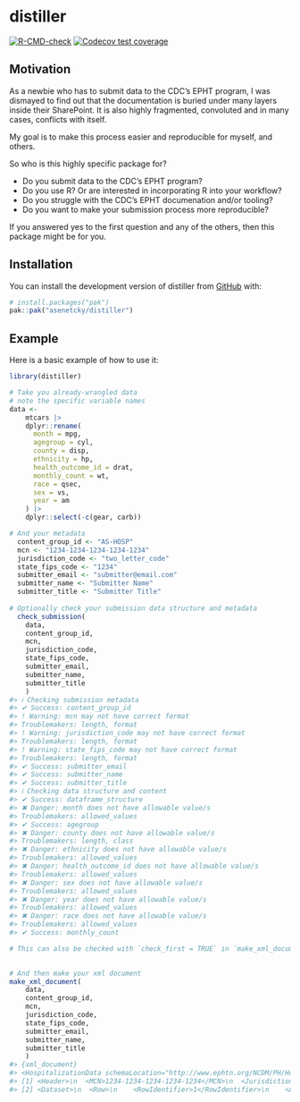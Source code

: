 
<!-- README.md is generated from README.Rmd. Please edit that file -->

# distiller

<!-- badges: start -->

[![R-CMD-check](https://github.com/asenetcky/distiller/actions/workflows/R-CMD-check.yaml/badge.svg)](https://github.com/asenetcky/distiller/actions/workflows/R-CMD-check.yaml)
[![Codecov test
coverage](https://codecov.io/gh/asenetcky/distiller/graph/badge.svg)](https://app.codecov.io/gh/asenetcky/distiller)
<!-- badges: end -->

## Motivation

As a newbie who has to submit data to the CDC’s EPHT program, I was
dismayed to find out that the documentation is buried under many layers
inside their SharePoint. It is also highly fragmented, convoluted and in
many cases, conflicts with itself.

My goal is to make this process easier and reproducible for myself, and
others.

So who is this highly specific package for?

- Do you submit data to the CDC’s EPHT program?
- Do you use R? Or are interested in incorporating R into your workflow?
- Do you struggle with the CDC’s EPHT documenation and/or tooling?
- Do you want to make your submission process more reproducible?

If you answered yes to the first question and any of the others, then
this package might be for you.

## Installation

You can install the development version of distiller from
[GitHub](https://github.com/) with:

``` r
# install.packages("pak")
pak::pak("asenetcky/distiller")
```

## Example

Here is a basic example of how to use it:

``` r
library(distiller)

# Take you already-wrangled data
# note the specific variable names
data <-
    mtcars |>
    dplyr::rename(
      month = mpg,
      agegroup = cyl,
      county = disp,
      ethnicity = hp,
      health_outcome_id = drat,
      monthly_count = wt,
      race = qsec,
      sex = vs,
      year = am
    ) |>
    dplyr::select(-c(gear, carb))

# And your metadata
  content_group_id <- "AS-HOSP"
  mcn <- "1234-1234-1234-1234-1234"
  jurisdiction_code <- "two_letter_code"
  state_fips_code <- "1234"
  submitter_email <- "submitter@email.com"
  submitter_name <- "Submitter Name"
  submitter_title <- "Submitter Title"
  
# Optionally check your submission data structure and metadata
  check_submission(
    data,
    content_group_id,
    mcn,
    jurisdiction_code,
    state_fips_code,
    submitter_email,
    submitter_name,
    submitter_title
    )
#> ℹ Checking submission metadata
#> ✔ Success: content_group_id
#> ! Warning: mcn may not have correct format
#> Troublemakers: length, format
#> ! Warning: jurisdiction_code may not have correct format
#> Troublemakers: length, format
#> ! Warning: state_fips_code may not have correct format
#> Troublemakers: length, format
#> ✔ Success: submitter_email
#> ✔ Success: submitter_name
#> ✔ Success: submitter_title
#> ℹ Checking data structure and content
#> ✔ Success: dataframe_structure
#> ✖ Danger: month does not have allowable value/s
#> Troublemakers: allowed_values
#> ✔ Success: agegroup
#> ✖ Danger: county does not have allowable value/s
#> Troublemakers: length, class
#> ✖ Danger: ethnicity does not have allowable value/s
#> Troublemakers: allowed_values
#> ✖ Danger: health_outcome_id does not have allowable value/s
#> Troublemakers: allowed_values
#> ✖ Danger: sex does not have allowable value/s
#> Troublemakers: allowed_values
#> ✖ Danger: year does not have allowable value/s
#> Troublemakers: allowed_values
#> ✖ Danger: race does not have allowable value/s
#> Troublemakers: allowed_values
#> ✔ Success: monthly_count
```

``` r
# This can also be checked with `check_first = TRUE` in `make_xml_document()`
  

# And then make your xml document
make_xml_document(
    data,
    content_group_id,
    mcn,
    jurisdiction_code,
    state_fips_code,
    submitter_email,
    submitter_name,
    submitter_title
    )
#> {xml_document}
#> <HospitalizationData schemaLocation="http://www.ephtn.org/NCDM/PH/HospitalizationData ephtn-ph-HospitalizationData.xsd" xmlns="http://www.ephtn.org/NCDM/PH/HospitalizationData" xmlns:xsi="http://www.w3.org/2001/XMLSchema-instance">
#> [1] <Header>\n  <MCN>1234-1234-1234-1234-1234</MCN>\n  <JurisdictionCode>two_ ...
#> [2] <Dataset>\n  <Row>\n    <RowIdentifier>1</RowIdentifier>\n    <AdmissionM ...
```
